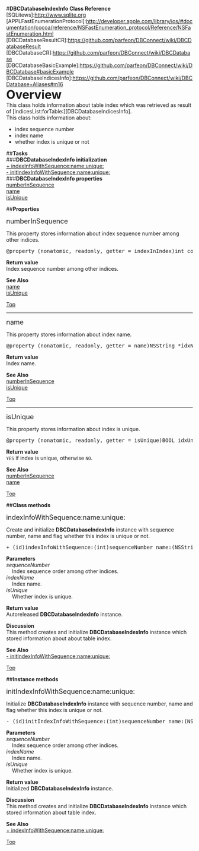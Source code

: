 #__DBCDatabaseIndexInfo Class Reference__  
[SQLitews]:http://www.sqlite.org  
[APPLFastEnumerationProtocol]:http://developer.apple.com/library/ios/#documentation/cocoa/reference/NSFastEnumeration_protocol/Reference/NSFastEnumeration.html
[DBCDatabaseResultCR]:https://github.com/parfeon/DBConnect/wiki/DBCDatabaseResult  
[DBCDatabaseCR]:https://github.com/parfeon/DBConnect/wiki/DBCDatabase  
[DBCDatabaseBasicExample]:https://github.com/parfeon/DBConnect/wiki/DBCDatabase#basicExample  
[DBCDatabaseIndicesInfo]:https://github.com/parfeon/DBConnect/wiki/DBCDatabase+Aliases#m16  
<a name="top"/><font size="6">__Overview__</font>  
This class holds information about table index which was retrieved as result of [indicesList:forTable:][DBCDatabaseIndicesInfo].  
This class holds information about:
<ul>
<li>index sequence number</li>
<li>index name</li>
<li>whether index is unique or not</li>
</ul>
  
##__Tasks__  
###__DBCDatabaseIndexInfo initialization__  
<a href="#m1">+ indexInfoWithSequence:name:unique:</a>  
<a href="#m2">- initIndexInfoWithSequence:name:unique:</a>  
###__DBCDatabaseIndexInfo properties__  
<a href="#p1">numberInSequence</a>  
<a href="#p2">name</a>  
<a href="#p3">isUnique</a>  

##__Properties__  

<font size="4"><a name="p1"/>numberInSequence</font>  
  
This property stores information about index sequence number among other indices.  
  
<pre>@property (nonatomic, readonly, getter = indexInIndex)int colIdxInIndex</pre>   
  
__Return value__  
Index sequence number among other indices.  
  
__See Also__  
<a href="#p2">name</a>  
<a href="#p3">isUnique</a>  
  
<a href="#top">Top</a>  
  
* * *  

<font size="4"><a name="p2"/>name</font>  
  
This property stores information about index name.  
  
<pre>@property (nonatomic, readonly, getter = name)NSString *idxName</pre>   
  
__Return value__  
Index name.  
  
__See Also__  
<a href="#p1">numberInSequence</a>  
<a href="#p3">isUnique</a>  
  
<a href="#top">Top</a>  
  
* * *  

<font size="4"><a name="p3"/>isUnique</font>  
  
This property stores information about index is unique.  
  
<pre>@property (nonatomic, readonly, getter = isUnique)BOOL idxUnique</pre>   
  
__Return value__  
`YES` if index is unique, otherwise `NO`.  
  
__See Also__  
<a href="#p1">numberInSequence</a>  
<a href="#p2">name</a>  
  
<a href="#top">Top</a>  

##__Class methods__  

<font size="4"><a name="m1"/>indexInfoWithSequence:name:unique:</font>  
  
Create and initialize __DBCDatabaseIndexInfo__ instance with sequence number, name and flag whether this index is unique or not.  
  
<pre>+ (id)indexInfoWithSequence:(int)sequenceNumber name:(NSString*)indexName unique:(BOOL)isUnique</pre>  
__Parameters__  
_sequenceNumber_  
&nbsp;&nbsp;&nbsp;&nbsp;Index sequence order among other indices.  
_indexName_  
&nbsp;&nbsp;&nbsp;&nbsp;Index name.  
_isUnique_  
&nbsp;&nbsp;&nbsp;&nbsp;Whether index is unique.  
  
__Return value__  
Autoreleased __DBCDatabaseIndexInfo__ instance.  
  
__Discussion__  
This method creates and initialize __DBCDatabaseIndexInfo__ instance which stored information about about table index.  
  
__See Also__  
<a href="#m2">- initIndexInfoWithSequence:name:unique:</a>  
  
<a href="#top">Top</a>  

##__Instance methods__  

<font size="4"><a name="m2"/>initIndexInfoWithSequence:name:unique:</font>  
  
Initialize __DBCDatabaseIndexInfo__ instance with sequence number, name and flag whether this index is unique or not.  
  
<pre>- (id)initIndexInfoWithSequence:(int)sequenceNumber name:(NSString*)indexName unique:(BOOL)isUnique</pre>  
__Parameters__  
_sequenceNumber_  
&nbsp;&nbsp;&nbsp;&nbsp;Index sequence order among other indices.  
_indexName_  
&nbsp;&nbsp;&nbsp;&nbsp;Index name.  
_isUnique_  
&nbsp;&nbsp;&nbsp;&nbsp;Whether index is unique.  
  
__Return value__  
Initialized __DBCDatabaseIndexInfo__ instance.  
  
__Discussion__  
This method creates and initialize __DBCDatabaseIndexInfo__ instance which stored information about table index.  
  
__See Also__  
<a href="#m1">+ indexInfoWithSequence:name:unique:</a>  
  
<a href="#top">Top</a>  